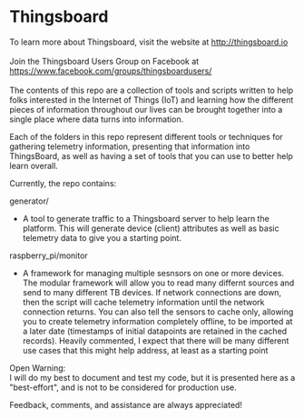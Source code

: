 # Thingsboard
To learn more about Thingsboard, visit the website at http://thingsboard.io<br><br>
Join the Thingsboard Users Group on Facebook at https://www.facebook.com/groups/thingsboardusers/<br><br>
The contents of this repo are a collection of tools and scripts written to help folks interested in the 
Internet of Things (IoT) and learning how the different pieces of information throughout our lives can be
brought together into a single place where data turns into information.

Each of the folders in this repo represent different tools or techniques for gathering telemetry information,
presenting that information into ThingsBoard, as well as having a set of tools that you can use to better help
learn overall.

Currently, the repo contains:

generator/<br>
- A tool to generate traffic to a Thingsboard server to help learn the platform.  This will generate device 
    (client) attributes as well as basic telemetry data to give you a starting point.

raspberry_pi/monitor<br>
- A framework for managing multiple sesnsors on one or more devices.  The modular framework will allow you to
     read many differnt sources and send to many different TB devices.  If network connections are down, then the 
     script will cache telemetry information until the network connection returns.  You can also tell the sensors
     to cache only, allowing you to create telemetry information completely offline, to be imported at a later date
     (timestamps of initial datapoints are retained in the cached records). Heavily commented, I expect that there
     will be many different use cases that this might help address, at least as a starting point
    
Open Warning:<br>
    I will do my best to document and test my code, but it is presented here as a "best-effort", and is not to
    be considered for production use.
    
Feedback, comments, and assistance are always appreciated!
